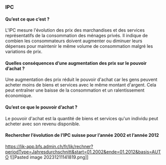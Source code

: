 ###  IPC
#### Qu’est ce que c’est ?
L'IPC mesure l'évolution des prix des marchandises et des services représentatifs de la consommation des ménages privés. Il indique de combien les consommateurs doivent augmenter ou diminuer leurs dépenses pour maintenir le même volume de consommation malgré les variations de prix.
#### Quelles conséquences d’une augmentation des prix sur le pouvoir d’achat ?
Une augmentation des prix réduit le pouvoir d'achat car les gens peuvent acheter moins de biens et services avec le même montant d'argent. Cela peut entraîner une baisse de la consommation et un ralentissement économique.

#### Qu’est ce que le pouvoir d’achat ?
Le pouvoir d'achat est la quantité de biens et services qu'un individu peut acheter avec son revenu disponible.

#### Rechercher l’évolution de l’IPC suisse pour l’année 2002 et l’année 2012
https://lik-app.bfs.admin.ch/fr/lik/rechner?periodType=Jahresdurchschnitt&start=01.2002&ende=01.2012&basis=AUTO
![[Pasted image 20231211141819.png]]
